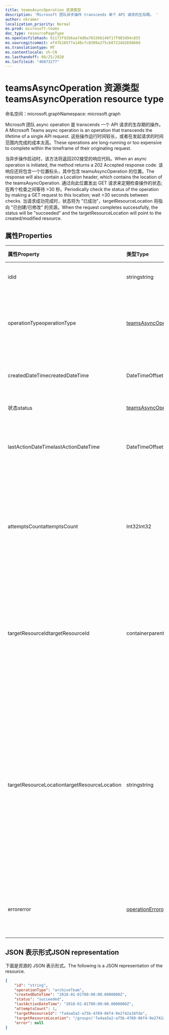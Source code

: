 ```yaml
---
title: teamsAsyncOperation 资源类型
description: 'Microsoft 团队异步操作 transcends 单个 API 请求的生存期。 '
author: nkramer
localization_priority: Normal
ms.prod: microsoft-teams
doc_type: resourcePageType
ms.openlocfilehash: 61173f92b6aa74d0a703366140f17f983d94c855
ms.sourcegitcommit: ef47b165f7a140cfc0309a275cb8722dd265660d
ms.translationtype: MT
ms.contentlocale: zh-CN
ms.lasthandoff: 08/25/2020
ms.locfileid: "46873277"
---
```

# <a name="teamsasyncoperation-resource-type"></a><span data-ttu-id="cd0a6-103">teamsAsyncOperation 资源类型</span><span class="sxs-lookup"><span data-stu-id="cd0a6-103">teamsAsyncOperation resource type</span></span>

<span data-ttu-id="cd0a6-104">命名空间：microsoft.graph</span><span class="sxs-lookup"><span data-stu-id="cd0a6-104">Namespace: microsoft.graph</span></span>



<span data-ttu-id="cd0a6-105">Microsoft 团队 async operation 是 transcends 一个 API 请求的生存期的操作。</span><span class="sxs-lookup"><span data-stu-id="cd0a6-105">A Microsoft Teams async operation is an operation that transcends the lifetime of a single API request.</span></span> <span data-ttu-id="cd0a6-106">这些操作运行时间较长，或者在发起请求的时间范围内完成的成本太高。</span><span class="sxs-lookup"><span data-stu-id="cd0a6-106">These operations are long-running or too expensive to complete within the timeframe of their originating request.</span></span>

<span data-ttu-id="cd0a6-107">当异步操作启动时，该方法将返回202接受的响应代码。</span><span class="sxs-lookup"><span data-stu-id="cd0a6-107">When an async operation is initiated, the method returns a 202 Accepted response code.</span></span> <span data-ttu-id="cd0a6-108">该响应还将包含一个位置标头，其中包含 teamsAsyncOperation 的位置。</span><span class="sxs-lookup"><span data-stu-id="cd0a6-108">The response will also contain a Location header, which contains the location of the teamsAsyncOperation.</span></span> <span data-ttu-id="cd0a6-109">通过向此位置发出 GET 请求来定期检查操作的状态;在两个检查之间等待 >30 秒。</span><span class="sxs-lookup"><span data-stu-id="cd0a6-109">Periodically check the status of the operation by making a GET request to this location; wait >30 seconds between checks.</span></span>
<span data-ttu-id="cd0a6-110">当请求成功完成时，状态将为 "已成功"，targetResourceLocation 将指向 "已创建/已修改" 的资源。</span><span class="sxs-lookup"><span data-stu-id="cd0a6-110">When the request completes successfully, the status will be "succeeded" and the targetResourceLocation will point to the created/modified resource.</span></span>

## <a name="properties"></a><span data-ttu-id="cd0a6-111">属性</span><span class="sxs-lookup"><span data-stu-id="cd0a6-111">Properties</span></span>

| <span data-ttu-id="cd0a6-112">属性</span><span class="sxs-lookup"><span data-stu-id="cd0a6-112">Property</span></span> | <span data-ttu-id="cd0a6-113">类型</span><span class="sxs-lookup"><span data-stu-id="cd0a6-113">Type</span></span>   | <span data-ttu-id="cd0a6-114">说明</span><span class="sxs-lookup"><span data-stu-id="cd0a6-114">Description</span></span> |
|:---------------|:--------|:----------|
|<span data-ttu-id="cd0a6-115">id</span><span class="sxs-lookup"><span data-stu-id="cd0a6-115">id</span></span>|<span data-ttu-id="cd0a6-116">string</span><span class="sxs-lookup"><span data-stu-id="cd0a6-116">string</span></span> |<span data-ttu-id="cd0a6-117">唯一操作 id。</span><span class="sxs-lookup"><span data-stu-id="cd0a6-117">Unique operation id.</span></span>|
|<span data-ttu-id="cd0a6-118">operationType</span><span class="sxs-lookup"><span data-stu-id="cd0a6-118">operationType</span></span>|[<span data-ttu-id="cd0a6-119">teamsAsyncOperationType</span><span class="sxs-lookup"><span data-stu-id="cd0a6-119">teamsAsyncOperationType</span></span>](teamsasyncoperationtype.md) |<span data-ttu-id="cd0a6-120">指示正在描述的操作的类型。</span><span class="sxs-lookup"><span data-stu-id="cd0a6-120">Denotes which type of operation is being described.</span></span>|
|<span data-ttu-id="cd0a6-121">createdDateTime</span><span class="sxs-lookup"><span data-stu-id="cd0a6-121">createdDateTime</span></span>|<span data-ttu-id="cd0a6-122">DateTimeOffset</span><span class="sxs-lookup"><span data-stu-id="cd0a6-122">DateTimeOffset</span></span> |<span data-ttu-id="cd0a6-123">创建操作的时间。</span><span class="sxs-lookup"><span data-stu-id="cd0a6-123">Time when the operation was created.</span></span>|
|<span data-ttu-id="cd0a6-124">状态</span><span class="sxs-lookup"><span data-stu-id="cd0a6-124">status</span></span>|[<span data-ttu-id="cd0a6-125">teamsAsyncOperationStatus</span><span class="sxs-lookup"><span data-stu-id="cd0a6-125">teamsAsyncOperationStatus</span></span>](teamsasyncoperationstatus.md)| <span data-ttu-id="cd0a6-126">操作状态。</span><span class="sxs-lookup"><span data-stu-id="cd0a6-126">Operation status.</span></span>|
|<span data-ttu-id="cd0a6-127">lastActionDateTime</span><span class="sxs-lookup"><span data-stu-id="cd0a6-127">lastActionDateTime</span></span>|<span data-ttu-id="cd0a6-128">DateTimeOffset</span><span class="sxs-lookup"><span data-stu-id="cd0a6-128">DateTimeOffset</span></span> |<span data-ttu-id="cd0a6-129">上次更新异步操作的时间。</span><span class="sxs-lookup"><span data-stu-id="cd0a6-129">Time when the async operation was last updated.</span></span>|
|<span data-ttu-id="cd0a6-130">attemptsCount</span><span class="sxs-lookup"><span data-stu-id="cd0a6-130">attemptsCount</span></span>|<span data-ttu-id="cd0a6-131">Int32</span><span class="sxs-lookup"><span data-stu-id="cd0a6-131">Int32</span></span>|<span data-ttu-id="cd0a6-132">在标记为 "成功" 或 "失败" 之前尝试操作的次数。</span><span class="sxs-lookup"><span data-stu-id="cd0a6-132">Number of times the operation was attempted before being marked successful or failed.</span></span>|
|<span data-ttu-id="cd0a6-133">targetResourceId</span><span class="sxs-lookup"><span data-stu-id="cd0a6-133">targetResourceId</span></span>|<span data-ttu-id="cd0a6-134">containerparentjob</span><span class="sxs-lookup"><span data-stu-id="cd0a6-134">guid</span></span> |<span data-ttu-id="cd0a6-135">作为此异步操作（通常为 [团队](../resources/team.md)）的结果创建或修改的对象的 ID。</span><span class="sxs-lookup"><span data-stu-id="cd0a6-135">The ID of the object that's created or modified as result of this async operation, typically a [team](../resources/team.md).</span></span>|
|<span data-ttu-id="cd0a6-136">targetResourceLocation</span><span class="sxs-lookup"><span data-stu-id="cd0a6-136">targetResourceLocation</span></span>|<span data-ttu-id="cd0a6-137">string</span><span class="sxs-lookup"><span data-stu-id="cd0a6-137">string</span></span>|<span data-ttu-id="cd0a6-138">作为此异步操作的结果创建或修改的对象的位置。</span><span class="sxs-lookup"><span data-stu-id="cd0a6-138">The location of the object that's created or modified as result of this async operation.</span></span> <span data-ttu-id="cd0a6-139">应将此 URL 视为不透明值，而不会将其解析为其组件路径。</span><span class="sxs-lookup"><span data-stu-id="cd0a6-139">This URL should be treated as an opaque value and not parsed into its component paths.</span></span>|
|<span data-ttu-id="cd0a6-140">error</span><span class="sxs-lookup"><span data-stu-id="cd0a6-140">error</span></span>|[<span data-ttu-id="cd0a6-141">operationError</span><span class="sxs-lookup"><span data-stu-id="cd0a6-141">operationError</span></span>](operationerror.md)|<span data-ttu-id="cd0a6-142">导致异步操作失败的任何错误。</span><span class="sxs-lookup"><span data-stu-id="cd0a6-142">Any error that causes the async operation to fail.</span></span>|

## <a name="json-representation"></a><span data-ttu-id="cd0a6-143">JSON 表示形式</span><span class="sxs-lookup"><span data-stu-id="cd0a6-143">JSON representation</span></span>

<span data-ttu-id="cd0a6-144">下面是资源的 JSON 表示形式。</span><span class="sxs-lookup"><span data-stu-id="cd0a6-144">The following is a JSON representation of the resource.</span></span>

<!-- {
  "blockType": "resource",
  "keyProperty": "id",
  "@odata.type": "microsoft.graph.teamsAsyncOperation"
}-->

```json
{
    "id": "string",
    "operationType": "archiveTeam",
    "createdDateTime": "2018-01-01T00:00:00.0000000Z",
    "status": "succeeded",
    "lastActionDateTime": "2018-01-01T00:00:00.0000000Z",
    "attemptsCount": 1,
    "targetResourceId": "fa4aa5a2-a75b-4769-86f4-9e2742a18fda",
    "targetResourceLocation": "/groups('fa4aa5a2-a75b-4769-86f4-9e2742a18fda')/team",
    "error": null
}
```

<!-- uuid: 20fd7863-9545-40d4-ae8f-fee2d115a690
2015-10-25 14:57:30 UTC -->
<!-- {
  "type": "#page.annotation",
  "description": "teams async operation resource",
  "keywords": "",
  "section": "documentation",
  "tocPath": ""
}-->
